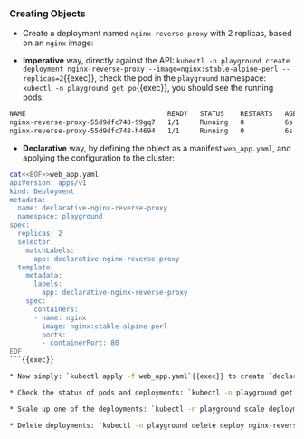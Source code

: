 
### Creating Objects

* Create a deployment named `nginx-reverse-proxy` with 2 replicas, based on an `nginx` image:

* **Imperative** way, directly against the API:
`kubectl -n playground create deployment nginx-reverse-proxy --image=nginx:stable-alpine-perl --replicas=2`{{exec}}, check the pod in the `playground` namespace: `kubectl -n playground get po`{{exec}}, you should see the running pods:

```bash
NAME                                   READY   STATUS    RESTARTS   AGE
nginx-reverse-proxy-55d9dfc748-99gq7   1/1     Running   0          6s
nginx-reverse-proxy-55d9dfc748-h4694   1/1     Running   0          6s
```

* **Declarative** way, by defining the object as a manifest `web_app.yaml`, and applying the configuration to the cluster:

```bash
cat<<EOF>>web_app.yaml
apiVersion: apps/v1
kind: Deployment
metadata:
  name: declarative-nginx-reverse-proxy
  namespace: playground
spec:
  replicas: 2
  selector:
    matchLabels:
      app: declarative-nginx-reverse-proxy
  template:
    metadata:
      labels:
        app: declarative-nginx-reverse-proxy
    spec:
      containers:
      - name: nginx
        image: nginx:stable-alpine-perl
        ports:
        - containerPort: 80
EOF
```{{exec}}

* Now simply: `kubectl apply -f web_app.yaml`{{exec}} to create `declarative-nginx-reverse-proxy` deployment.

* Check the status of pods and deployments: `kubectl -n playground get po,deploy`{{exec}}, furthermore if any of the pods are deleted, they will be automatically **recreated**. ⚠️ Delete ALL resources of a certain type, i.e. all pods: `kubectl  -n playground delete --all pod`{{copy}}

* Scale up one of the deployments: `kubectl -n playground scale deployment nginx-reverse-proxy --replicas 6`{{copy}}. Check the pods `kubectl -n playground get po`{{exec}} . Update the strategy type to `Recreate`, then change the image `kubectl -n playground set image deploy nginx-reverse-proxy nginx=nginx:1.27.1-alpine`{{exec}}. What are the differences? `kubectl -n playground get po`{{exec}}

* Delete deployments: `kubectl -n playground delete deploy nginx-reverse-proxy`{{exec}} and `kubectl delete -f web_app.yaml`{{exec}} to delete `declarative-nginx-reverse-proxy`.